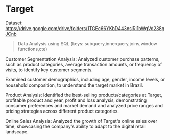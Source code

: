 # Target
Dataset: https://drive.google.com/drive/folders/1TGEc66YKbD443nslRi1bWgVd238gJCnb

>Data Analysis using SQL (keys: subquery,innerquery,joins,window functions,cte)
>
Customer Segmentation Analysis: Analyzed customer purchase patterns, such as product categories, average transaction amounts, or frequency of visits, to identify key customer segments.

Examined customer demographics, including age, gender, income levels, or household composition, to understand the target market in Brazil.

Product Analysis: Identified the best-selling products/categories at Target, profitable product and year, profit and loss analysis, demonstrating consumer preferences and market demand and 
analyzed price ranges and pricing  strategies across different product categories.

Online Sales Analysis: Analyzed the growth of Target's online sales over time, showcasing the company's ability to adapt to the digital retail landscape.
